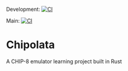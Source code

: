 
Development: [![CI](https://github.com/jon-axon/chipolata/actions/workflows/CI.yml/badge.svg?branch=development)](https://github.com/jon-axon/chipolata/actions/workflows/CI.yml)

Main: [![CI](https://github.com/jon-axon/chipolata/actions/workflows/CI.yml/badge.svg?branch=main)](https://github.com/jon-axon/chipolata/actions/workflows/CI.yml)

# Chipolata
A CHIP-8 emulator learning project built in Rust
